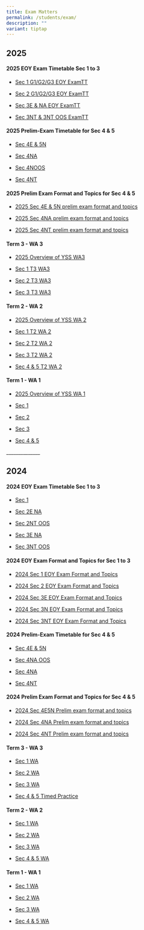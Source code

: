 ```yaml
---
title: Exam Matters
permalink: /students/exam/
description: ""
variant: tiptap
---
```

<h2><strong>2025</strong></h2>
<h4>2025 EOY Exam Timetable Sec 1 to 3</h4>
<ul data-tight="true" class="tight">
<li>
<p><a href="/files/Announcements for Students/Sec_1_G1_G2_G3_EOY_Exam_Timetable.pdf" rel="noopener nofollow" target="_blank">Sec 1 G1/G2/G3 EOY ExamTT</a>
</p>
</li>
<li>
<p><a href="/files/Announcements for Students/Sec_2_G1_G2_G3_EOY_Exam_Timetable.pdf" rel="noopener nofollow" target="_blank">Sec 2 G1/G2/G3 EOY ExamTT</a>
</p>
</li>
<li>
<p><a href="/files/Announcements for Students/Sec_3_E_NA_EOY_Exam_Timetable.pdf" rel="noopener nofollow" target="_blank">Sec 3E &amp; NA EOY ExamTT</a>
</p>
</li>
<li>
<p><a href="/files/Announcements for Students/Sec_3NT___3NT_OOS_ExamTT.pdf" rel="noopener nofollow" target="_blank">Sec 3NT &amp; 3NT OOS ExamTT</a>
</p>
</li>
</ul>
<p></p>
<h4>2025 Prelim-Exam Timetable for Sec 4 &amp; 5</h4>
<ul data-tight="true" class="tight">
<li>
<p><a href="/files/Weighted Assessment/Sec_4E5N_Prelim_Timetable_2025.pdf" rel="noopener nofollow" target="_blank">Sec 4E &amp; 5N</a>
</p>
</li>
<li>
<p><a href="/files/Weighted Assessment/Sec_4NA_Prelim_Timetable_2025_8_7_25.pdf" rel="noopener nofollow" target="_blank">Sec 4NA</a>
</p>
</li>
<li>
<p><a href="/files/Weighted Assessment/Sec_4NOOS_Prelim_Timetable_2025.pdf" rel="noopener nofollow" target="_blank">Sec 4NOOS</a>
</p>
</li>
<li>
<p><a href="/files/Weighted Assessment/Sec_4NT_Prelim_Timetable_2025_8_7_25.pdf" rel="noopener nofollow" target="_blank">Sec 4NT</a>
</p>
</li>
</ul>
<h4>2025 Prelim Exam Format and Topics for Sec 4 &amp; 5</h4>
<ul data-tight="true" class="tight">
<li>
<p><a href="/files/Weighted Assessment/2025_Sec_4E5N_prelim_exam_format_and_topics.pdf" rel="noopener nofollow" target="_blank">2025 Sec 4E &amp; 5N prelim exam format and topics</a>
</p>
</li>
<li>
<p><a href="/files/Weighted Assessment/2025_Sec_4NA_prelim_exam_format_and_topics.pdf" rel="noopener nofollow" target="_blank">2025 Sec 4NA prelim exam format and topics</a>
</p>
</li>
<li>
<p><a href="/files/Announcements for Students/2025_Sec_4NT_prelim_exam_format_and_topics_11Jul25.pdf" rel="noopener nofollow" target="_blank">2025 Sec 4NT prelim exam format and topics</a>
</p>
</li>
</ul>
<h4>Term 3 - WA 3</h4>
<ul data-tight="true" class="tight">
<li>
<p><a href="/files/Weighted Assessment/2025_Overview_of_YSS_WA3_Term_3.pdf" rel="noopener noreferrer nofollow" target="_blank">2025 Overview of YSS WA3</a>
</p>
</li>
<li>
<p><a href="/files/Weighted Assessment/Sec_1_T3_WA3.pdf" rel="noopener nofollow" target="_blank">Sec 1 T3 WA3</a>
</p>
</li>
<li>
<p><a href="/files/Weighted Assessment/Sec_2_T3_WA3_14Jul2025.pdf" rel="noopener nofollow" target="_blank">Sec 2 T3 WA3</a>
</p>
</li>
<li>
<p><a href="/files/Weighted Assessment/Sec_3_T3_WA3_21Jul2025.pdf" rel="noopener nofollow" target="_blank">Sec 3 T3 WA3</a>
</p>
</li>
</ul>
<p></p>
<h4>Term 2 - WA 2</h4>
<ul data-tight="true" class="tight">
<li>
<p><a href="/files/Weighted Assessment/2025_Overview_of_YSS_WA___23_Apr_2025.pdf" rel="noopener nofollow" target="_blank">2025 Overview of YSS WA 2</a>
</p>
</li>
<li>
<p><a href="/files/Weighted Assessment/Sec1WA_23Apr2025.pdf" rel="noopener nofollow" target="_blank">Sec 1 T2 WA 2</a>
</p>
</li>
<li>
<p><a href="/files/Weighted Assessment/2025_Overview_of_YSS_WA_Sec_2_Mar25.pdf" rel="noopener nofollow" target="_blank">Sec 2 T2 WA 2</a>
</p>
</li>
<li>
<p><a href="/files/Weighted Assessment/2025_Sec_3_WA2_16_May_2025.pdf" rel="noopener nofollow" target="_blank">Sec 3 T2 WA 2</a>
</p>
</li>
<li>
<p><a href="/files/Weighted Assessment/Sec4_5WA_23Apr2025.pdf" rel="noopener nofollow" target="_blank">Sec 4 &amp; 5 T2 WA 2</a>
</p>
</li>
</ul>
<p></p>
<h4>Term 1 - WA 1</h4>
<ul data-tight="true" class="tight">
<li>
<p><a href="/files/Weighted Assessment/2025_Overview_of_YSS_WA_2025_v2.pdf" rel="noopener nofollow" target="_blank">2025 Overview of YSS WA 1</a>
</p>
</li>
<li>
<p><a href="/files/Weighted Assessment/2025_Overview_of_YSS_WA_Sec_1_Term_1.pdf" rel="noopener nofollow" target="_blank">Sec 1</a>
</p>
</li>
<li>
<p><a href="/files/Weighted Assessment/2025_Overview_of_YSS_WA_Sec_2_Term_1_updated_on_13_Jan.pdf" rel="noopener nofollow" target="_blank">Sec 2</a>
</p>
</li>
<li>
<p><a href="/files/Weighted Assessment/2025_YSS_WA_Sec_3_Term_1_updated_4_Feb.pdf" rel="noopener nofollow" target="_blank">Sec 3</a>
</p>
</li>
<li>
<p><a href="/files/Weighted Assessment/2025_Overview_of_YSS_WA_S4_and_5_Term_1_updated_on_21_Jan_1700.pdf" rel="noopener nofollow" target="_blank">Sec 4 &amp; 5</a>
</p>
</li>
</ul>
<p>______________</p>
<h2><strong>2024</strong></h2>
<h4>2024 EOY Exam Timetable Sec 1 to 3</h4>
<ul data-tight="true" class="tight">
<li>
<p><a href="/files/Students/EOY_Exam_Timetable_Sec_1.pdf" rel="noopener noreferrer nofollow" target="_blank">Sec 1</a>
</p>
</li>
<li>
<p><a href="/files/Students/EOY_Exam_Timetable_Sec_2E_NA.pdf" rel="noopener noreferrer nofollow" target="_blank">Sec 2E NA</a>
</p>
</li>
<li>
<p><a href="/files/Students/EOY_Exam_Timetable_Sec_2NT_OOS_v3.pdf" rel="noopener noreferrer nofollow" target="_blank">Sec 2NT OOS</a>
</p>
</li>
<li>
<p><a href="/files/Students/EOY_Exam_Timetable_Sec_3E_NA.pdf" rel="noopener noreferrer nofollow" target="_blank">Sec 3E NA</a>
</p>
</li>
<li>
<p><a href="/files/Students/EOY_Exam_Timetable_Sec_3NT_OOS_v4.pdf" rel="noopener noreferrer nofollow" target="_blank">Sec 3NT OOS</a>
</p>
</li>
</ul>
<h4>2024 EOY Exam Format and Topics for Sec 1 to 3</h4>
<ul data-tight="true" class="tight">
<li>
<p><a href="/files/Students/2024_Sec_1_EOY_EXAM_FORMAT_AND_TOPICS.pdf" rel="noopener noreferrer nofollow" target="_blank">2024 Sec 1 EOY Exam Format and Topics</a>
</p>
</li>
<li>
<p><a href="/files/Students/2024_Sec_2__EOY_Exam_Format_and_Topics.pdf" rel="noopener noreferrer nofollow" target="_blank">2024 Sec 2 EOY Exam Format and Topics</a>
</p>
</li>
<li>
<p><a href="/files/Students/2024_Sec_3E__EOY_Exam_Format_and_Topics.pdf" rel="noopener noreferrer nofollow" target="_blank">2024 Sec 3E EOY Exam Format and Topics</a>
</p>
</li>
<li>
<p><a href="/files/Students/2024_Sec_3N_eoy_exam_format___topics_v2.pdf" rel="noopener noreferrer nofollow" target="_blank">2024 Sec 3N EOY Exam Format and Topics</a>
</p>
</li>
<li>
<p><a href="/files/Students/2024_Sec_3NT__EOY_Exam_Format_and_Topics.pdf" rel="noopener noreferrer nofollow" target="_blank">2024 Sec 3NT EOY Exam Format and Topics</a>
</p>
</li>
</ul>
<h4>2024 Prelim-Exam Timetable for Sec 4 &amp; 5</h4>
<ul data-tight="true" class="tight">
<li>
<p><a href="/files/Students/Prelim_Exam_TimeTable_Sec_4E5N_V2_Jul2024.pdf" rel="noopener noreferrer nofollow" target="_blank">Sec 4E &amp; 5N</a>
</p>
</li>
<li>
<p><a href="/files/Students/Prelim_Exam_TimeTable_Sec_4NA_OOS.pdf" rel="noopener noreferrer nofollow" target="_blank">Sec 4NA OOS</a>
</p>
</li>
<li>
<p><a href="/files/Students/Prelim_Exam_TimeTable_Sec_4NA.pdf" rel="noopener noreferrer nofollow" target="_blank">Sec 4NA</a>
</p>
</li>
<li>
<p><a href="/files/Students/Prelim_Exam_TimeTable_Sec_4NT.pdf" rel="noopener noreferrer nofollow" target="_blank">Sec 4NT</a>
</p>
</li>
</ul>
<h4>2024 Prelim Exam Format and Topics for Sec 4 &amp; 5</h4>
<ul data-tight="true" class="tight">
<li>
<p><a href="/files/Students/2024_Sec_4E5N_prelim_exam_format_and_topics.pdf" rel="noopener noreferrer nofollow" target="_blank">2024 Sec 4E5N Prelim exam format and topics</a>
</p>
</li>
<li>
<p><a href="/files/Students/2024_Sec_4NA_prelim_exam_format_and_topics.pdf" rel="noopener noreferrer nofollow" target="_blank">2024 Sec 4NA Prelim exam format and topics</a>
</p>
</li>
<li>
<p><a href="/files/Students/2024_Sec_4NT_prelim_exam_format_and_topics.pdf" rel="noopener noreferrer nofollow" target="_blank">2024 Sec 4NT Prelim exam format and topics</a>
</p>
</li>
</ul>
<p></p>
<h4>Term 3 - WA 3</h4>
<ul data-tight="true" class="tight">
<li>
<p><a href="/files/Weighted Assessment/2024/Sec_1_WA3_4Jul2024.pdf" rel="noopener noreferrer nofollow" target="_blank">Sec 1 WA</a>
</p>
</li>
<li>
<p><a href="/files/Weighted Assessment/2024/WA_Sec_2_Term_3_2024.pdf" rel="noopener noreferrer nofollow" target="_blank">Sec 2 WA</a>
</p>
</li>
<li>
<p><a href="/files/Weighted Assessment/2024/Sec_3_WA_3.pdf" rel="noopener noreferrer nofollow" target="_blank">Sec 3 WA</a>
</p>
</li>
<li>
<p><a href="/files/Weighted Assessment/2024/2024_Timed_Practice_Sem_4___5.pdf" rel="noopener noreferrer nofollow" target="_blank">Sec 4 &amp; 5 Timed Practice</a>
</p>
</li>
</ul>
<h4>Term 2 - WA 2</h4>
<ul data-tight="true" class="tight">
<li>
<p><a href="/files/Weighted Assessment/2024/2024_Sec_1_WA_Term_2.pdf" rel="noopener noreferrer nofollow" target="_blank">Sec 1 WA</a>
</p>
</li>
<li>
<p><a href="/files/Weighted Assessment/2024/2024_S2_WA_Term_2.pdf" rel="noopener noreferrer nofollow" target="_blank">Sec 2 WA</a>
</p>
</li>
<li>
<p><a href="/files/Weighted Assessment/2024/2024_S3_WA_Term_2.pdf" rel="noopener noreferrer nofollow" target="_blank">Sec 3 WA</a>
</p>
</li>
<li>
<p><a href="/files/Weighted Assessment/2024/Sec_4_WA2.pdf" rel="noopener noreferrer nofollow" target="_blank">Sec 4 &amp; 5 WA</a>
</p>
</li>
</ul>
<h4>Term 1 - WA 1</h4>
<ul data-tight="true" class="tight">
<li>
<p><a href="/files/Weighted%20Assessment/2024/Sec_1_WA_Term_1_2024.pdf" rel="noopener noreferrer nofollow" target="_blank">Sec 1 WA</a>
</p>
</li>
<li>
<p><a href="/files/Weighted%20Assessment/2024/Sec_2_WA_Term_1_2024.pdf" rel="noopener noreferrer nofollow" target="_blank">Sec 2 WA</a>
</p>
</li>
<li>
<p><a href="/files/Weighted Assessment/2024/2024_Sec_3_WA_Term_1.pdf" rel="noopener noreferrer nofollow" target="_blank">Sec 3 WA</a>
</p>
</li>
<li>
<p><a href="/files/Weighted Assessment/2024/2024_WA_Math_Sec_4_5.pdf" rel="noopener noreferrer nofollow" target="_blank">Sec 4 &amp; 5 WA</a>
</p>
</li>
</ul>
<p></p>